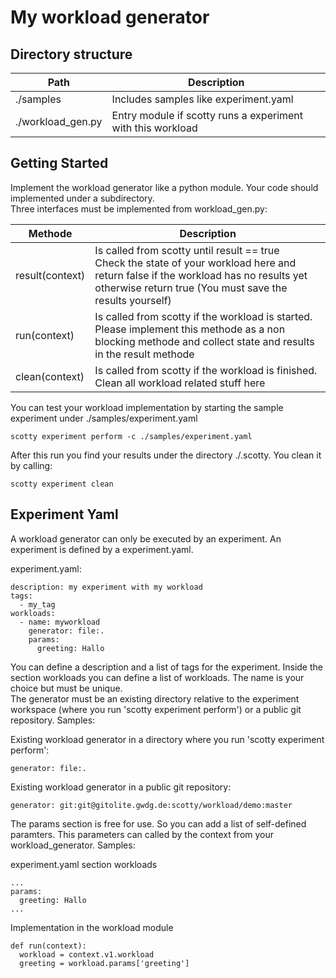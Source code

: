 My workload generator
=====================

Directory structure
-------------------

| Path              | Description |
| ----------------- | ----------- |
| ./samples         | Includes samples like experiment.yaml |
| ./workload_gen.py | Entry module if scotty runs a experiment with this workload |

Getting Started
---------------

Implement the workload generator like a python module. Your code should implemented under a subdirectory.    
Three interfaces must be implemented from workload_gen.py:

| Methode         | Description |
| --------------- | ----------- |
| result(context) | Is called from scotty until result == true <br> Check the state of your workload here and return false if the workload has no results yet otherwise return true (You must save the results yourself) |
| run(context)    | Is called from scotty if the workload is started. Please implement this methode as a non blocking methode and collect state and results in the result methode |
| clean(context)  | Is called from scotty if the workload is finished. Clean all workload related stuff here |

You can test your workload implementation by starting the sample experiment under ./samples/experiment.yaml

    scotty experiment perform -c ./samples/experiment.yaml

After this run you find your results under the directory ./.scotty. You clean it by calling:

    scotty experiment clean 

Experiment Yaml
---------------

A workload generator can only be executed by an experiment. An experiment is defined by a experiment.yaml.

experiment.yaml:

    description: my experiment with my workload
    tags:
      - my_tag
    workloads:
      - name: myworkload
        generator: file:.
        params:
          greeting: Hallo

You can define a description and a list of tags for the experiment. Inside the section workloads you can define a list of workloads. The name is your choice but must be unique.    
The generator must be an existing directory relative to the experiment workspace (where you run 'scotty experiment perform') or a public git repository. Samples:

Existing workload generator in a directory where you run 'scotty experiment perform':

    generator: file:.

Existing workload generator in a public git repository:

    generator: git:git@gitolite.gwdg.de:scotty/workload/demo:master

The params section is free for use. So you can add a list of self-defined paramters. This parameters can called by the context from your workload_generator. Samples:

experiment.yaml section workloads

    ...
    params:
      greeting: Hallo
    ...
    
Implementation in the workload module

    def run(context):
      workload = context.v1.workload
      greeting = workload.params['greeting']
